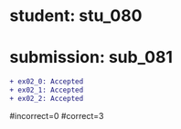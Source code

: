 # student: stu_080
# submission: sub_081

```diff
+ ex02_0: Accepted
+ ex02_1: Accepted
+ ex02_2: Accepted
```
#incorrect=0
#correct=3
